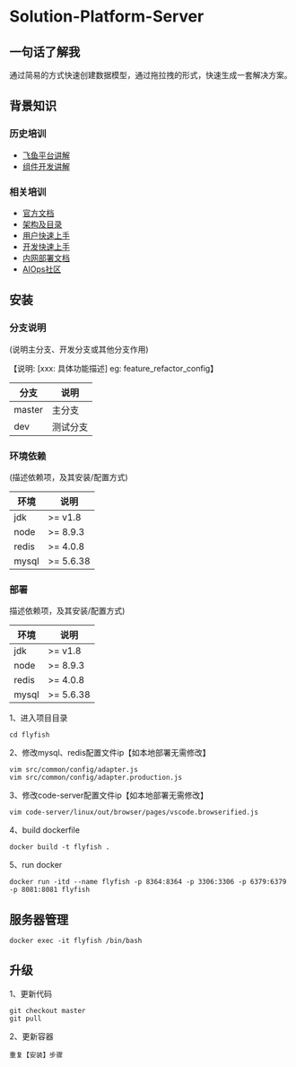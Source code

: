 # Solution-Platform-Server

## 一句话了解我

通过简易的方式快速创建数据模型，通过拖拉拽的形式，快速生成一套解决方案。

## 背景知识

### 历史培训

 - [飞鱼平台讲解](http://docs.aiops.cloudwise.com/zh/flyfish)
 - [组件开发讲解](http://docs.aiops.cloudwise.com/zh/flyfish/component/develop.html)

### 相关培训

 - [官方文档](http://docs.aiops.cloudwise.com/zh/)
 - [架构及目录](http://docs.aiops.cloudwise.com/zh/flyfish/design.html)
 - [用户快速上手](http://docs.aiops.cloudwise.com/zh/flyfish/getting-started/)
 - [开发快速上手](http://docs.aiops.cloudwise.com/zh/flyfish/component/basic.html)
 - [内网部署文档](http://docs.aiops.cloudwise.com/zh/flyfish/deploy.html)
 - [AIOps社区](https://www.cloudwise.ai/#/datalaker/dashboard)

## 安装

### 分支说明

(说明主分支、开发分支或其他分支作用)

【说明: [xxx: 具体功能描述] eg: feature_refactor_config】

| 分支        | 说明        |
| ----------- | ----------- |
| master      | 主分支      |
| dev         | 测试分支    |

### 环境依赖

(描述依赖项，及其安装/配置方式)

| 环境  | 说明      |
| ----- | --------- |
| jdk   | >= v1.8   |
| node  | >= 8.9.3  |
| redis | >= 4.0.8  |
| mysql | >= 5.6.38 |

### 部署
描述依赖项，及其安装/配置方式)

| 环境  | 说明      |
| ----- | --------- |
| jdk   | >= v1.8   |
| node  | >= 8.9.3  |
| redis | >= 4.0.8  |
| mysql | >= 5.6.38 |

1、进入项目目录
```
cd flyfish
```
2、修改mysql、redis配置文件ip【如本地部署无需修改】
```
vim src/common/config/adapter.js
vim src/common/config/adapter.production.js
```
3、修改code-server配置文件ip【如本地部署无需修改】
```
vim code-server/linux/out/browser/pages/vscode.browserified.js
```

4、build dockerfile
```
docker build -t flyfish .
```

5、run docker
```
docker run -itd --name flyfish -p 8364:8364 -p 3306:3306 -p 6379:6379 -p 8081:8081 flyfish
```

## 服务器管理

```
docker exec -it flyfish /bin/bash
```

## 升级
1、更新代码
```
git checkout master
git pull
```
2、更新容器
```
重复【安装】步骤
```
